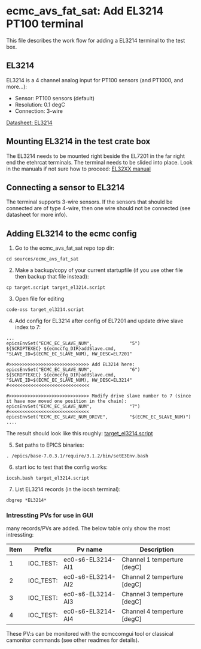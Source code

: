 # ecmc_avs_fat_sat: Add EL3214 PT100 terminal
This file describes the work flow for adding a EL3214 terminal to the test box.

## EL3214
EL3214 is a 4 channel analog input for PT100 sensors (and PT1000, and more...):
* Sensor:  PT100 sensors (default)
* Resolution: 0.1 degC
* Connection: 3-wire

[Datasheet: EL3214](doc/crate/datasheets/EL3214.pdf)

## Mounting EL3214 in the test crate box
The EL3214 needs to be mounted right beside the EL7201 in the far right end the etehrcat terminals. The terminal needs to be slided into place. Look in the manuals if not sure how to proceed:
[EL32XX manual](https://download.beckhoff.com/download/document/io/ethercat-terminals/el32xxen.pdf)

## Connecting a sensor to EL3214
The terminal supports 3-wire sensors. If the sensors that should be connected are of type 4-wire, then one wire should not be connected (see datasheet for more info).

## Adding EL3214 to the ecmc config
1. Go to the ecmc_avs_fat_sat repo top dir:
```
cd sources/ecmc_avs_fat_sat
```
2. Make a backup/copy of your current startupfile (if you use other file then backup that file instead):
```
cp target.script target_el3214.script
```
3. Open file for editing
```
code-oss target_el3214.script
```
4. Add config for EL3214 after config of EL7201 and update drive slave index to 7:

```
...
epicsEnvSet("ECMC_EC_SLAVE_NUM",              "5")
${SCRIPTEXEC} ${ecmccfg_DIR}addSlave.cmd, "SLAVE_ID=$(ECMC_EC_SLAVE_NUM), HW_DESC=EL7201"

#>>>>>>>>>>>>>>>>>>>>>>>>>>>>>> Add EL3214 here:
epicsEnvSet("ECMC_EC_SLAVE_NUM",              "6")
${SCRIPTEXEC} ${ecmccfg_DIR}addSlave.cmd, "SLAVE_ID=$(ECMC_EC_SLAVE_NUM), HW_DESC=EL3214"
#<<<<<<<<<<<<<<<<<<<<<<<<<<<<<<

#>>>>>>>>>>>>>>>>>>>>>>>>>>>>>> Modify drive slave number to 7 (since it have now moved one position in the chain):
epicsEnvSet("ECMC_EC_SLAVE_NUM",              "7")
#<<<<<<<<<<<<<<<<<<<<<<<<<<<<<<
epicsEnvSet("ECMC_EC_SLAVE_NUM_DRIVE",        "$(ECMC_EC_SLAVE_NUM)")
....
```

The result should look like this roughly:
[target_el3214.script](target_el3214.script)

5. Set paths to EPICS binaries:
```
. /epics/base-7.0.3.1/require/3.1.2/bin/setE3Env.bash
```

6. start ioc to test that the config works:
```
iocsh.bash target_el3214.script
```

7. List EL3214 records (in the iocsh terminal):
```
dbgrep *EL3214*

```

### Intressting PVs for use in GUI

many records/PVs are added. The below table only show the most intressting:

Item | Prefix| Pv name | Description
--- | --- | --- | --- |
1 | IOC_TEST: | ec0-s6-EL3214-AI1  | Channel 1 temperture [degC]
2 | IOC_TEST: | ec0-s6-EL3214-AI2  | Channel 2 temperture [degC]
3 | IOC_TEST: | ec0-s6-EL3214-AI3  | Channel 3 temperture [degC]
4 | IOC_TEST: | ec0-s6-EL3214-AI4  | Channel 4 temperture [degC]

These PV:s can be monitored with the ecmccomgui tool or classical camonitor commands (see other readmes for details). 
